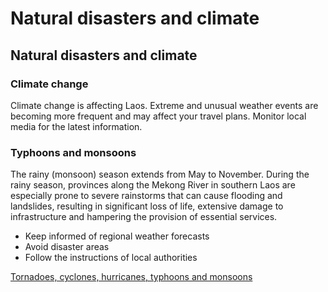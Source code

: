 # Natural disasters and climate

## Natural disasters and climate

### Climate change

Climate change is affecting Laos. Extreme and unusual weather events are becoming more frequent and may affect your travel plans. Monitor local media for the latest information.

### Typhoons and monsoons

The rainy (monsoon) season extends from May to November. During the rainy season, provinces along the Mekong River in southern Laos are especially prone to severe rainstorms that can cause flooding and landslides, resulting in significant loss of life, extensive damage to infrastructure and hampering the provision of essential services.

* Keep informed of regional weather forecasts
* Avoid disaster areas
* Follow the instructions of local authorities

[Tornadoes, cyclones, hurricanes, typhoons and monsoons](https://travel.gc.ca/travelling/health-safety/hurricanes-typhoons-cyclones-monsoons)